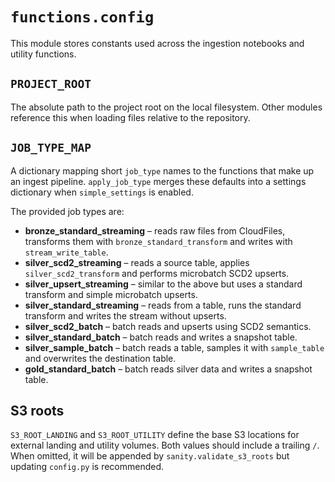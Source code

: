 # `functions.config`

This module stores constants used across the ingestion notebooks and
utility functions.

## `PROJECT_ROOT`

The absolute path to the project root on the local filesystem.  Other
modules reference this when loading files relative to the repository.

## `JOB_TYPE_MAP`

A dictionary mapping short ``job_type`` names to the functions that make
up an ingest pipeline.  `apply_job_type` merges these defaults into a
settings dictionary when ``simple_settings`` is enabled.

The provided job types are:

- **bronze_standard_streaming** – reads raw files from CloudFiles,
  transforms them with ``bronze_standard_transform`` and writes with
  ``stream_write_table``.
- **silver_scd2_streaming** – reads a source table, applies
  ``silver_scd2_transform`` and performs microbatch SCD2 upserts.
- **silver_upsert_streaming** – similar to the above but uses a standard
  transform and simple microbatch upserts.
- **silver_standard_streaming** – reads from a table, runs the standard
  transform and writes the stream without upserts.
- **silver_scd2_batch** – batch reads and upserts using SCD2 semantics.
- **silver_standard_batch** – batch reads and writes a snapshot table.
- **silver_sample_batch** – batch reads a table, samples it with
  ``sample_table`` and overwrites the destination table.
- **gold_standard_batch** – batch reads silver data and writes a snapshot
  table.

## S3 roots

``S3_ROOT_LANDING`` and ``S3_ROOT_UTILITY`` define the base S3 locations
for external landing and utility volumes.
Both values should include a trailing ``/``.  When omitted, it will be
appended by ``sanity.validate_s3_roots`` but updating ``config.py`` is
recommended.
